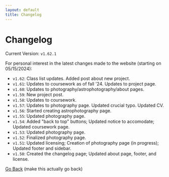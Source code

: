 ```yaml
---
layout: default
title: Changelog
---
```


# Changelog

Current Version: `v1.62.1`

For personal interest in the latest changes made to the website (starting on 05/15/2024):

* `v1.62`: Class list updates. Added post about new project. 
* `v1.61`: Updates to coursework as of fall '24. Updates to project page. 
* `v1.60`: Updates to photography/astrophotography/about pages.
* `v1.59`: New project post.
* `v1.58`: Updates to coursework.
* `v1.57`: Updates to photography page. Updated crucial typo. Updated CV. 
* `v1.56`: Started creating astrophotography page. 
* `v1.55`: Updated photography page.
* `v1.54`: Added "back to top" buttons; Updated notice to accomodate; Updated coursework page.
* `v1.53`: Updated photography page.
* `v1.52`: Finalized photography page.
* `v1.51`: Updated licensing; Creation of photography page (in progress); Updated footer and sidebar.
* `v1.50`: Created the changelog page; Updated about page, footer, and license.

[Go Back](/index.html) (make this actually go back)